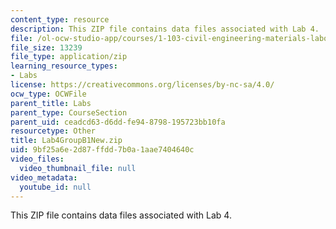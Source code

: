 ```yaml
---
content_type: resource
description: This ZIP file contains data files associated with Lab 4.
file: /ol-ocw-studio-app/courses/1-103-civil-engineering-materials-laboratory-spring-2004/9bf25a6e2d87ffdd7b0a1aae7404640c_Lab4GroupB1New.zip
file_size: 13239
file_type: application/zip
learning_resource_types:
- Labs
license: https://creativecommons.org/licenses/by-nc-sa/4.0/
ocw_type: OCWFile
parent_title: Labs
parent_type: CourseSection
parent_uid: ceadcd63-d6dd-fe94-8798-195723bb10fa
resourcetype: Other
title: Lab4GroupB1New.zip
uid: 9bf25a6e-2d87-ffdd-7b0a-1aae7404640c
video_files:
  video_thumbnail_file: null
video_metadata:
  youtube_id: null
---
```

This ZIP file contains data files associated with Lab 4.